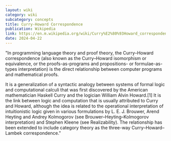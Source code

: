 ```yaml
---
layout: wiki
category: wiki
subcategory: concepts
title: Curry-Howard Correspondence
publication: Wikipedia
link: https://en.m.wikipedia.org/wiki/Curry%E2%80%93Howard_correspondence
date: 2024-04-22
---
```


"In programming language theory and proof theory, the Curry–Howard correspondence (also known as the Curry–Howard isomorphism or equivalence, or the proofs-as-programs and propositions- or formulae-as-types interpretation) is the direct relationship between computer programs and mathematical proofs.

It is a generalization of a syntactic analogy between systems of formal logic and computational calculi that was first discovered by the American mathematician Haskell Curry and the logician William Alvin Howard.[1] It is the link between logic and computation that is usually attributed to Curry and Howard, although the idea is related to the operational interpretation of intuitionistic logic given in various formulations by L. E. J. Brouwer, Arend Heyting and Andrey Kolmogorov (see Brouwer–Heyting–Kolmogorov interpretation) and Stephen Kleene (see Realizability). The relationship has been extended to include category theory as the three-way Curry–Howard–Lambek correspondence."
